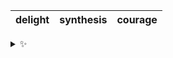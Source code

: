| delight | synthesis | courage |
| :-----: | :-------: | :-----: |

<details>
  <summary>✨</summary>
  These words are chosen at random each day. New words will appear here tomorrow morning.
</details>